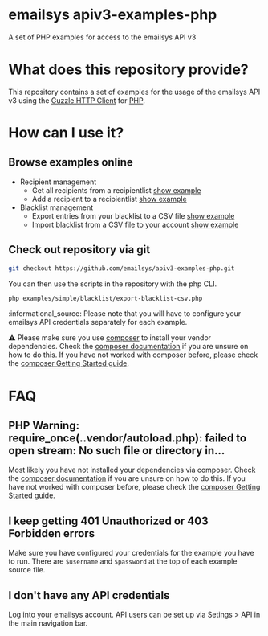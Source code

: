 emailsys apiv3-examples-php
===========================
A set of PHP examples for access to the emailsys API v3

# What does this repository provide?
This repository contains a set of examples for the usage of the emailsys API v3 using the 
[Guzzle HTTP Client](http://docs.guzzlephp.org/en/stable/) for [PHP](https://secure.php.net).

# How can I use it?

## Browse examples online
- Recipient management
    - Get all recipients from a recipientlist [show example](examples/simple/recipients/get-recipients.php)
    - Add a recipient to a recipientlist [show example](examples/simple/recipients/add-recipient.php)
- Blacklist management
    - Export entries from your blacklist to a CSV file [show example](examples/simple/blacklist/export-blacklist-csv.php)
    - Import blacklist from a CSV file to your account [show example](examples/simple/blacklist/import-blacklist-csv.php)
    
## Check out repository via git
```bash
git checkout https://github.com/emailsys/apiv3-examples-php.git
```
You can then use the scripts in the repository with the php CLI.
```bash
php examples/simple/blacklist/export-blacklist-csv.php
``` 
:informational_source: Please note that you will have to configure your emailsys API credentials separately for each 
example.

:warning: Please make sure you use [composer](https://getcomposer.org) to install your vendor dependencies. Check the
[composer documentation](https://getcomposer.org/doc/01-basic-usage.md#installing-dependencies) if you are unsure on 
how to do this. If you have not worked with composer before, please check the 
[composer Getting Started guide](https://getcomposer.org/doc/00-intro.md).

# FAQ

## PHP Warning: require_once(..vendor/autoload.php): failed to open stream: No such file or directory in...
Most likely you have not installed your dependencies via composer. Check the 
[composer documentation](https://getcomposer.org/doc/01-basic-usage.md#installing-dependencies) if you are unsure on 
how to do this. If you have not worked with composer before, please check the 
[composer Getting Started guide](https://getcomposer.org/doc/00-intro.md).

## I keep getting 401 Unauthorized or 403 Forbidden errors
Make sure you have configured your credentials for the example you have to run. There are ```$username``` and 
```$password``` at the top of each example source file.

## I don't have any API credentials
Log into your emailsys account. API users can be set up via Setings > API in the main navigation bar.